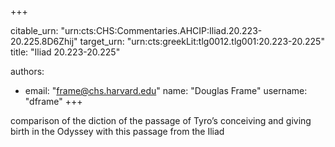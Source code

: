 +++


citable_urn: "urn:cts:CHS:Commentaries.AHCIP:Iliad.20.223-20.225.8D6Zhij"
target_urn: "urn:cts:greekLit:tlg0012.tlg001:20.223-20.225"
title: "Iliad 20.223-20.225"

authors:
- email: "frame@chs.harvard.edu"
  name: "Douglas Frame"
  username: "dframe"
+++

<p>comparison of the diction of the passage of Tyro’s conceiving and giving birth in the Odyssey with this passage from the Iliad</p>